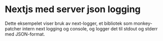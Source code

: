 # Nextjs med server json logging

Dette eksempelet viser bruk av next-logger, et bibliotek som monkey-patcher intern next logging og console, og logger det til stdout og stderr med JSON-format.

